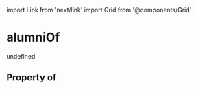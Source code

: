 import Link from 'next/link'
import Grid from '@components/Grid'

# alumniOf

undefined

## Property of




